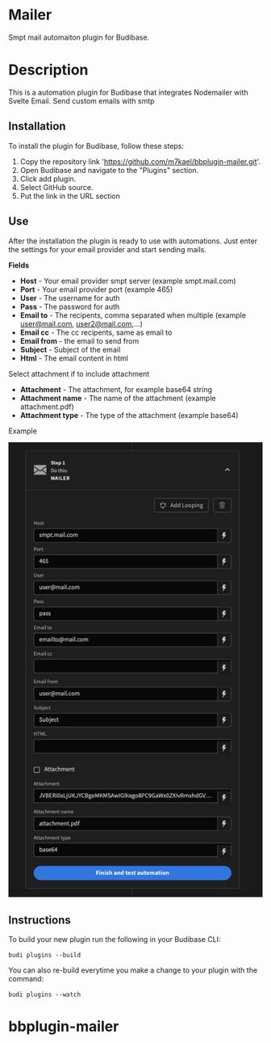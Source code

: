 # Mailer
Smpt mail automaiton plugin for Budibase. 

# Description
This is a automation plugin for Budibase that integrates Nodemailer with Svelte Email. Send custom emails with smtp 

## Installation
To install the plugin for Budibase, follow these steps:

1. Copy the repository link 'https://github.com/m7kael/bbplugin-mailer.git'.
2. Open Budibase and navigate to the "Plugins" section.
3. Click add plugin.
4. Select GitHub source.
5. Put the link in the URL section

## Use

After the installation the plugin is ready to use with automations. Just enter the settings for your email provider and start sending mails. 

<b>Fields</b>

- <b>Host</b> - Your email provider smpt server (example smpt.mail.com)
- <b>Port</b> - Your email provider port (example 465)
- <b>User</b> - The username for auth 
- <b>Pass</b> - The password for auth
- <b>Email to</b> - The recipents, comma separated when multiple (example user@mail.com, user2@mail.com,...)
- <b>Email cc</b> - The cc recipents, same as email to
- <b>Email from</b> - the email to send from
- <b>Subject</b> - Subject of the email
- <b>Html</b> - The email content in html

Select attachment if to include attachment
- <b>Attachment</b> - The attachment, for example base64 string
- <b>Attachment name</b> - The name of the attachment (example attachment.pdf)
- <b>Attachment type</b> - The type of the attachment (example base64)

Example
<p><img src="src/images/screenshot.png"></p>

## Instructions

To build your new  plugin run the following in your Budibase CLI:
```
budi plugins --build
```

You can also re-build everytime you make a change to your plugin with the command:
```
budi plugins --watch
```
# bbplugin-mailer
